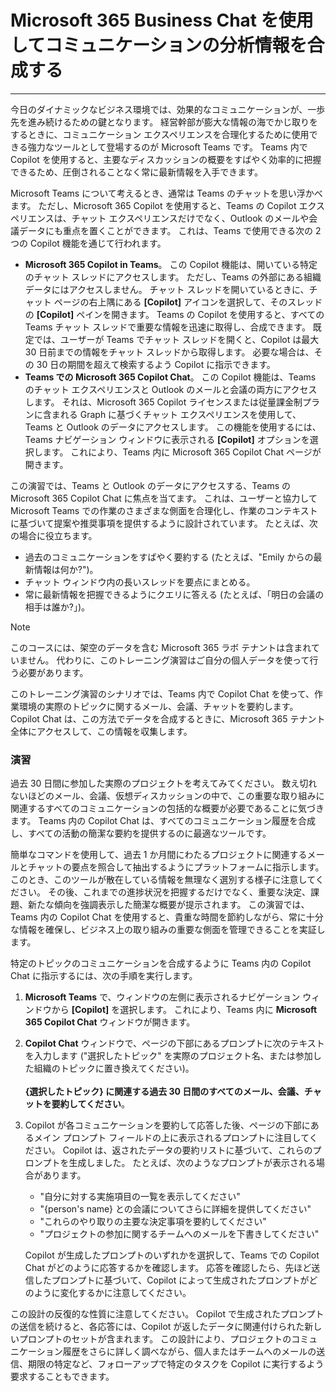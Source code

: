 
# Microsoft 365 Business Chat を使用してコミュニケーションの分析情報を合成する
---
今日のダイナミックなビジネス環境では、効果的なコミュニケーションが、一歩先を進み続けるための鍵となります。 経営幹部が膨大な情報の海でかじ取りをするときに、コミュニケーション エクスペリエンスを合理化するために使用できる強力なツールとして登場するのが Microsoft Teams です。 Teams 内で Copilot を使用すると、主要なディスカッションの概要をすばやく効率的に把握できるため、圧倒されることなく常に最新情報を入手できます。

Microsoft Teams について考えるとき、通常は Teams のチャットを思い浮かべます。 ただし、Microsoft 365 Copilot を使用すると、Teams の Copilot エクスペリエンスは、チャット エクスペリエンスだけでなく、Outlook のメールや会議データにも重点を置くことができます。 これは、Teams で使用できる次の 2 つの Copilot 機能を通じて行われます。

- **Microsoft 365 Copilot in Teams**。 この Copilot 機能は、開いている特定のチャット スレッドにアクセスします。 ただし、Teams の外部にある組織データにはアクセスしません。 チャット スレッドを開いているときに、チャット ページの右上隅にある **[Copilot]** アイコンを選択して、そのスレッドの **[Copilot]** ペインを開きます。 Teams の Copilot を使用すると、すべての Teams チャット スレッドで重要な情報を迅速に取得し、合成できます。 既定では、ユーザーが Teams でチャット スレッドを開くと、Copilot は最大 30 日前までの情報をチャット スレッドから取得します。 必要な場合は、その 30 日の期間を超えて検索するよう Copilot に指示できます。
- **Teams での Microsoft 365 Copilot Chat**。 この Copilot 機能は、Teams のチャット エクスペリエンスと Outlook のメールと会議の両方にアクセスします。 それは、Microsoft 365 Copilot ライセンスまたは従量課金制プランに含まれる Graph に基づくチャット エクスペリエンスを使用して、Teams と Outlook のデータにアクセスします。 この機能を使用するには、Teams ナビゲーション ウィンドウに表示される **[Copilot]** オプションを選択します。 これにより、Teams 内に Microsoft 365 Copilot Chat ページが開きます。

この演習では、Teams と Outlook のデータにアクセスする、Teams の Microsoft 365 Copilot Chat に焦点を当てます。 これは、ユーザーと協力して Microsoft Teams での作業のさまざまな側面を合理化し、作業のコンテキストに基づいて提案や推奨事項を提供するように設計されています。 たとえば、次の場合に役立ちます。

- 過去のコミュニケーションをすばやく要約する (たとえば、"Emily からの最新情報は何か?")。
- チャット ウィンドウ内の長いスレッドを要点にまとめる。
- 常に最新情報を把握できるようにクエリに答える (たとえば、「明日の会議の相手は誰か?」)。

> [!NOTE]
> このコースには、架空のデータを含む Microsoft 365 ラボ テナントは含まれていません。 代わりに、このトレーニング演習はご自分の個人データを使って行う必要があります。 

このトレーニング演習のシナリオでは、Teams 内で Copilot Chat を使って、作業環境の実際のトピックに関するメール、会議、チャットを要約します。 Copilot Chat は、この方法でデータを合成するときに、Microsoft 365 テナント全体にアクセスして、この情報を収集します。

### 演習

過去 30 日間に参加した実際のプロジェクトを考えてみてください。 数え切れないほどのメール、会議、仮想ディスカッションの中で、この重要な取り組みに関連するすべてのコミュニケーションの包括的な概要が必要であることに気づきます。 Teams 内の Copilot Chat は、すべてのコミュニケーション履歴を合成し、すべての活動の簡潔な要約を提供するのに最適なツールです。

簡単なコマンドを使用して、過去 1 か月間にわたるプロジェクトに関連するメールとチャットの要点を照合して抽出するようにプラットフォームに指示します。 このとき、このツールが散在している情報を無理なく選別する様子に注意してください。 その後、これまでの進捗状況を把握するだけでなく、重要な決定、課題、新たな傾向を強調表示した簡潔な概要が提示されます。 この演習では、Teams 内の Copilot Chat を使用すると、貴重な時間を節約しながら、常に十分な情報を確保し、ビジネス上の取り組みの重要な側面を管理できることを実証します。

特定のトピックのコミュニケーションを合成するように Teams 内の Copilot Chat に指示するには、次の手順を実行します。

1. **Microsoft Teams** で、ウィンドウの左側に表示されるナビゲーション ウィンドウから **[Copilot]** を選択します。 これにより、Teams 内に **Microsoft 365 Copilot Chat** ウィンドウが開きます。
1. **Copilot Chat** ウィンドウで、ページの下部にあるプロンプトに次のテキストを入力します ("選択したトピック" を実際のプロジェクト名、または参加した組織のトピックに置き換えてください)。 <br><br>**{選択したトピック} に関連する過去 30 日間のすべてのメール、会議、チャットを要約してください**。
1. Copilot が各コミュニケーションを要約して応答した後、ページの下部にあるメイン プロンプト フィールドの上に表示されるプロンプトに注目してください。 Copilot は、返されたデータの要約リストに基づいて、これらのプロンプトを生成しました。 たとえば、次のようなプロンプトが表示される場合があります。
   - "自分に対する実施項目の一覧を表示してください"
   - "{person's name} との会議についてさらに詳細を提供してください"
   - "これらのやり取りの主要な決定事項を要約してください"
   - "プロジェクトの参加に関するチームへのメールを下書きしてください"

    Copilot が生成したプロンプトのいずれかを選択して、Teams での Copilot Chat がどのように応答するかを確認します。 応答を確認したら、先ほど送信したプロンプトに基づいて、Copilot によって生成されたプロンプトがどのように変化するかに注意してください。

この設計の反復的な性質に注意してください。 Copilot で生成されたプロンプトの送信を続けると、各応答には、Copilot が返したデータに関連付けられた新しいプロンプトのセットが含まれます。 この設計により、プロジェクトのコミュニケーション履歴をさらに詳しく調べながら、個人またはチームへのメールの送信、期限の特定など、フォローアップで特定のタスクを Copilot に実行するよう要求することもできます。
